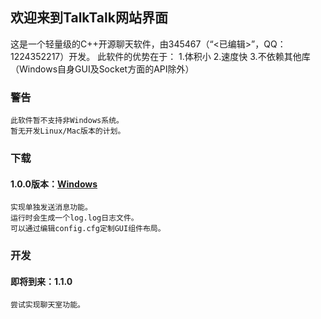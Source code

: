 ## 欢迎来到TalkTalk网站界面

这是一个轻量级的C++开源聊天软件，由345467（“<已编辑>”，QQ：1224352217）开发。
此软件的优势在于：
  1.体积小
  2.速度快
  3.不依赖其他库（Windows自身GUI及Socket方面的API除外）

### 警告
    此软件暂不支持非Windows系统。
    暂无开发Linux/Mac版本的计划。

### 下载

#### 1.0.0版本：[Windows](https://345467.github.io/TkTk-Web/client1.cpp.exe)
    实现单独发送消息功能。
    运行时会生成一个log.log日志文件。
    可以通过编辑config.cfg定制GUI组件布局。

### 开发

#### 即将到来：1.1.0
    尝试实现聊天室功能。
